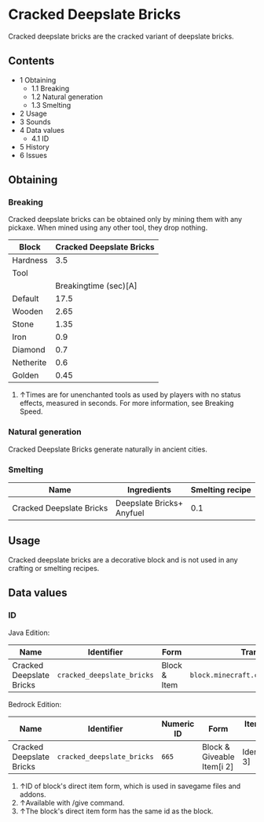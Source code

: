 # Cracked Deepslate Bricks
Cracked deepslate bricks are the cracked variant of deepslate bricks.

## Contents
- 1 Obtaining
	- 1.1 Breaking
	- 1.2 Natural generation
	- 1.3 Smelting
- 2 Usage
- 3 Sounds
- 4 Data values
	- 4.1 ID
- 5 History
- 6 Issues

## Obtaining
### Breaking
Cracked deepslate bricks can be obtained only by mining them with any pickaxe. When mined using any other tool, they drop nothing.

| Block     | Cracked Deepslate Bricks |
|-----------|--------------------------|
| Hardness  | 3.5                      |
| Tool      |                          |
|           | Breakingtime (sec)[A]    |
| Default   | 17.5                     |
| Wooden    | 2.65                     |
| Stone     | 1.35                     |
| Iron      | 0.9                      |
| Diamond   | 0.7                      |
| Netherite | 0.6                      |
| Golden    | 0.45                     |

1. ↑Times are for unenchanted tools as used by players with no status effects, measured in seconds. For more information, see Breaking Speed.

### Natural generation
Cracked Deepslate Bricks generate naturally in ancient cities.

### Smelting
| Name                     | Ingredients                   | Smelting recipe |
|--------------------------|-------------------------------|-----------------|
| Cracked Deepslate Bricks | Deepslate Bricks+<br/>Anyfuel | 0.1             |

## Usage
Cracked deepslate bricks are a decorative block and is not used in any crafting or smelting recipes.

## Data values
### ID
Java Edition:

| Name                     | Identifier                 | Form         | Translation key                            |
|--------------------------|----------------------------|--------------|--------------------------------------------|
| Cracked Deepslate Bricks | `cracked_deepslate_bricks` | Block & Item | `block.minecraft.cracked_deepslate_bricks` |

Bedrock Edition:

| Name                     | Identifier                 | Numeric ID | Form                       | Item ID[i 1]   | Translation key                      |
|--------------------------|----------------------------|------------|----------------------------|----------------|--------------------------------------|
| Cracked Deepslate Bricks | `cracked_deepslate_bricks` | `665`      | Block & Giveable Item[i 2] | Identical[i 3] | `tile.cracked_deepslate_bricks.name` |

1. ↑ID of block's direct item form, which is used in savegame files and addons.
2. ↑Available with /give command.
3. ↑The block's direct item form has the same id as the block.


